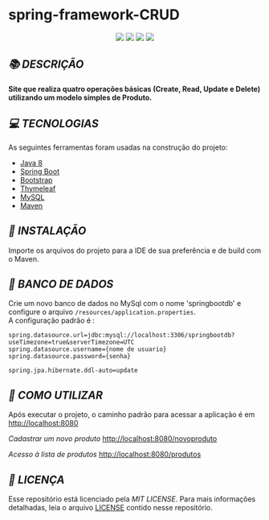 # spring-framework-CRUD

<p align="center">
  <img src="https://img.shields.io/github/languages/count/gabrielsales311/spring-framework-CRUD?style=for-the-badge">
  <img src="https://img.shields.io/github/languages/code-size/gabrielsales311/spring-framework-CRUD?style=for-the-badge">
  <img src="https://img.shields.io/github/stars/gabrielsales311/spring-framework-CRUD?style=for-the-badge">
  <img src="https://img.shields.io/github/last-commit/gabrielsales311/spring-framework-CRUD?style=for-the-badge">
</p>

## *:books: DESCRIÇÃO*
  <h4>Site que realiza quatro operações básicas (Create, Read, Update e Delete) utilizando um modelo simples de Produto.<h4>

## *:computer: TECNOLOGIAS*
As seguintes ferramentas foram usadas na construção do projeto:

- [Java 8](https://www.java.com/pt_BR/download/)
- [Spring Boot](https://spring.io/)
- [Bootstrap](https://getbootstrap.com/)
- [Thymeleaf](https://www.thymeleaf.org/)
- [MySQL](https://www.mysql.com/)
- [Maven](https://maven.apache.org/)

## *:rocket: INSTALAÇÃO*

Importe os arquivos do projeto para a IDE de sua preferência e de build com o Maven. 

## *:hammer: BANCO DE DADOS*
Crie um novo banco de dados no MySql com o nome 'springbootdb' e configure o arquivo `/resources/application.properties`.  
A configuração padrão é :

```
spring.datasource.url=jdbc:mysql://localhost:3306/springbootdb?useTimezone=true&serverTimezone=UTC
spring.datasource.username={nome de usuario}
spring.datasource.password={senha}

spring.jpa.hibernate.ddl-auto=update

```

## *:dart: COMO UTILIZAR*
Após executar o projeto, o caminho padrão para acessar a aplicação é em [http://localhost:8080](http://localhost:8080)

*Cadastrar um novo produto*
[http://localhost:8080/novoproduto](http://localhost:8080/novoproduto)

*Acesso à lista de produtos*
[http://localhost:8080/produtos](http://localhost:8080/produtos)

## *:page_with_curl: LICENÇA*

Esse repositório está licenciado pela *MIT LICENSE*. Para mais informações detalhadas, leia o arquivo [LICENSE](./LICENSE) contido nesse repositório.
